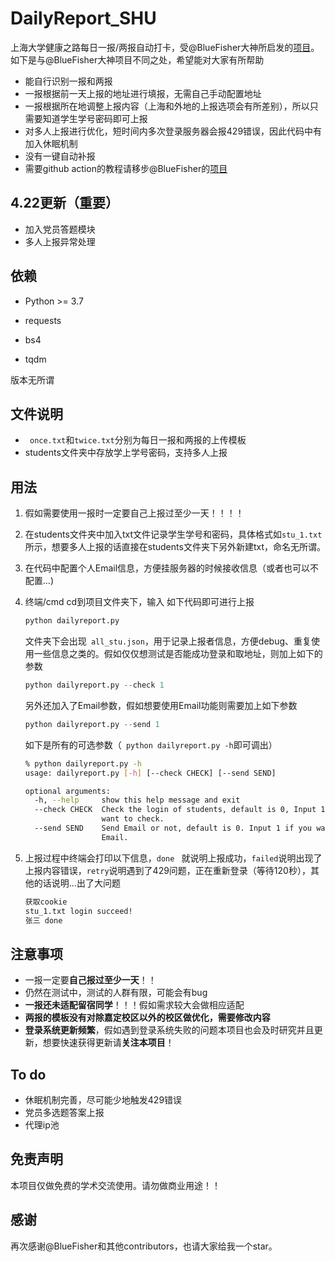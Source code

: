 # DailyReport_SHU

上海大学健康之路每日一报/两报自动打卡，受@BlueFisher大神所启发的[项目](https://github.com/BlueFisher/SHU-selfreport)。如下是与@BlueFisher大神项目不同之处，希望能对大家有所帮助

* 能自行识别一报和两报
* 一报根据前一天上报的地址进行填报，无需自己手动配置地址 
* 一报根据所在地调整上报内容（上海和外地的上报选项会有所差别），所以只需要知道学生学号密码即可上报
* 对多人上报进行优化，短时间内多次登录服务器会报429错误，因此代码中有加入休眠机制
* 没有一键自动补报
* 需要github action的教程请移步@BlueFisher的[项目](https://github.com/BlueFisher/SHU-selfreport)



## 4.22更新（重要）

* 加入党员答题模块
* 多人上报异常处理

## 依赖

* Python >= 3.7

* requests
* bs4
* tqdm

版本无所谓



## 文件说明

- ` once.txt`和`twice.txt`分别为每日一报和两报的上传模板
- students文件夹中存放学上学号密码，支持多人上报



## 用法


1. 假如需要使用一报时一定要自己上报过至少一天！！！！

2. 在students文件夹中加入txt文件记录学生学号和密码，具体格式如`stu_1.txt`所示，想要多人上报的话直接在students文件夹下另外新建txt，命名无所谓。

3. 在代码中配置个人Email信息，方便挂服务器的时候接收信息（或者也可以不配置...)

4. 终端/cmd cd到项目文件夹下，输入 如下代码即可进行上报

    ```python
    python dailyreport.py 
    ```

    文件夹下会出现` all_stu.json`，用于记录上报者信息，方便debug、重复使用一些信息之类的。假如仅仅想测试是否能成功登录和取地址，则加上如下的参数

    ```python
    python dailyreport.py --check 1
    ```

    另外还加入了Email参数，假如想要使用Email功能则需要加上如下参数

    ```python
    python dailyreport.py --send 1
    ```

    如下是所有的可选参数（` python dailyreport.py -h`即可调出）

    ```bash
    % python dailyreport.py -h           
    usage: dailyreport.py [-h] [--check CHECK] [--send SEND]
    
    optional arguments:
      -h, --help     show this help message and exit
      --check CHECK  Check the login of students, default is 0, Input 1 if you
                     want to check.
      --send SEND    Send Email or not, default is 0. Input 1 if you want to send
                     Email.
    ```

    

6. 上报过程中终端会打印以下信息，`done ` 就说明上报成功，`failed`说明出现了上报内容错误，`retry`说明遇到了429问题，正在重新登录（等待120秒），其他的话说明...出了大问题

    ``` bash
    获取cookie
    stu_1.txt login succeed!
    张三 done
    ```



## 注意事项

* 一报一定要**自己报过至少一天**！！ 
* 仍然在测试中，测试的人群有限，可能会有bug
* **一报还未适配留宿同学**！！！假如需求较大会做相应适配
* **两报的模板没有对除嘉定校区以外的校区做优化，需要修改内容**
* **登录系统更新频繁**，假如遇到登录系统失败的问题本项目也会及时研究并且更新，想要快速获得更新请**关注本项目**！



## To do

* 休眠机制完善，尽可能少地触发429错误
* 党员多选题答案上报
* 代理ip池



## 免责声明

本项目仅做免费的学术交流使用。请勿做商业用途！！



## 感谢

再次感谢@BlueFisher和其他contributors，也请大家给我一个star。



